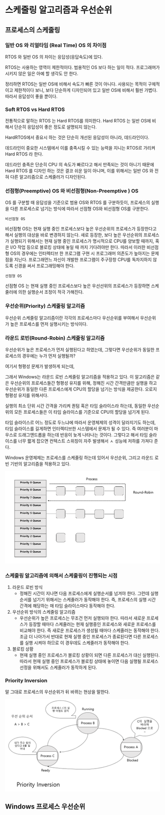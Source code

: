 # 스케줄링 알고리즘과 우선순위

## 프로세스의 스케줄링


### 일반 OS 와 리얼타임 (Real Time) OS 의 차이점

RTOS 와 일반 OS 의 차이는 응답성(응답속도)에 있다.


RTOS는 사용하는 영역이 제한적이다. 범용적인 OS 보다 하는 일이 적다.
프로그래머가 시키지 않은 일은 아예 할 생각도 안 한다.

정리하면 RTOS는 일반 OS에 비해서 속도가 빠른 것이 아니다.
사용되는 목적이 구체적이고 제한적이다 보니, 보다 단순하게 
디자인되어 있고 일반 OS에 비해서 훨씬 가볍다.
따라서 응답성이 좋을 뿐이다.

### Soft RTOS vs Hard RTOS

전통적으로 말하는 RTOS 는 Hard RTOS를 의미한다. 
Hard RTOS 는 일반 OS에 비해서 단순히 응답성이 좋은 정도로 설명되지 않는다.

HardRTOS에서 중요시 하는 것은 단순히 개선된 응답성이 아니라, 데드라인이다.

데드라인이 중요한 시스템에서 이를 충족시킬 수 있는 능력을 지니는 RTOS르 가리켜
Hard RTOS 라 한다.

데드라인 충족은 단순히 CPU 의 속도가 빠르다고 해서 만족되는 것이 아니기 때문에
Hard RTOS 를 디자인 하는 것은 결코 쉬운 일이 아니며, 이를 위해서는 일반 OS 와 전혀 다른
알고리즘으로 스케줄러가 디자인된다.


### 선점형(Preemptive) OS 와 비선점형(Non-Preemptive ) OS

OS 를 구분할 때 응답성을 기준으로 범용 OS와 RTOS 를 구분하듯이,
프로세스의 실행을 다른 프로세스로 넘기는 방식에 따라서 선점형 OS와 비선점형 OS를 구분한다.

`비선점형 OS` 

비선점형 OS는 현재 실행 중인 프로세스보다 높은 우선순위의 프로세스가 등장한다고 해서
실행의 대상을 바로 변경하지 않는다. 새로 등장한, 보다 높은 우선순위의 프로세스가
실행되기 위해서는 현재 실행 중인 프로세스가 명시적으로 CPU를 양보할 때까지,
혹은 I/O 작업 등으로 블로킹 상태에 놓일 때 까지 기다려야만 한다.
따라서 이러한 비선점형 OS의 경우에는 인터렉티브 한 프로그램 구현 시 프로그래머 의존도가 
높아지는 문제점을 지닌다. 프로그래먼느 자신이 개발한 프로그램이 주구장창 CPU를 독차지하지 않도록
신경을 써서 프로그래밍해야 한다. 


`선점형 OS`

선점형 OS 는 현재 실행 중인 프로세스보다 높은 우선선위의 프로세스가 등장하면 
스케줄러에 의한 실행순서 조정이 적극 가해진다.

### 우선순위(Priority) 스케줄링 알고리즘

우선순위 스케줄링 알고리즘이란 각각의 프로세스마다 우선순위를 부여해서 우선순위가 높은 프로세스를
먼저 실행시키는 방식이다.

### 라운드 로빈(Round-Robin) 스케줄링 알고리즘

우선순위가 높은 프로세스가 먼저 실행된다고 하였는데, 
그렇다면 우선순위가 동일한 프로세스의 경우에는 누가 먼저 실행될까?

여기서 형평성 문제가 발생하게 되는데,

그래서 Windows는 라운드 로빈 스케줄링 알고리즘을 적용하고 있다.
이 알고리즘은 같은 우선순위의 프로세스들간 형평성 유지를 위해, 정해진 
시간 간격만큼만 실행을 하고 우선순위가 동일한 다른 프로세스에게 CPU의 할당을
넘기는 방식을 제공한다. 오로지 형평성 유지를 위해서다.

실행의 최소 단위 시간 간격을 가리켜 퀀텀 혹은 타임 슬라이스라 하는데,
동일한 우선순위의 모든 프로세스들은 이 타임 슬라이스를 기준으로 CPU의 할당을 넘기게 된다.

타임 슬라이스르 어느 정도로 두느냐에 따라서 운영체제의 성격이 달라지기도 하는데,
타임 슬라이스를 길게하면 인터렉티브한  시스템에서 문제가 될 수 있다.
즉 여러분이 마우스로 드래그앤드롭을 하는데 반응이 늦게 나타나는 것이다.
그렇다고 해서 타임 슬라이스를 너무 짧게 잡으면 컨텍스트 스위칭이 자주 발생해서 ㅅ
성능에 저하를 가져다 준다. 

Windows 운영체제는 프로세스를 스케줄링 하는데 있어서 우선순위, 그리고 라운드 로빈 기반의
알고리즘을 적용하고 있다.


![img.png](img.png)


### 스케줄링 알고리즘에 의해서 스케줄링이 진행되는 시점

1. 라운드 로빈 방식
    - 정해진 시간이 지나면 다음 프로세스에게 실행순서를 넘겨야 한다. 그런데 실행순서를 넘기기 위해서는
   스케줄러가 동작해야 한다. 즉, 프로세스의 실행 시간 간격에 해당하는 매 타임 슬라이스마다 동작해야 한다.
2. 우선순위 방식의 스케줄링 알고리즘
   - 우선순위가 높은 프로세스는 무조건 먼저 실행되야 한다. 따라서 새로운 프로세스가 등장할 때마다 스케줄러는 
   현재 실행중인 프로세스와 새로운 프로세스를 비교해야 한다. 즉 새로운 프로세스가 생성될 때마다 
   스케줄러는 동작해야 한다. 조금 더 나아가서 반대로 현재 실행 중인 프로세스가 종료된다면 다른 프로세스를 실행 시켜야 하므로 이 경우데도 스케줄러가 동작해야 한다.
3. 블로킹 상황
    - 현재 실행 중인 프로세스가 블로킹 상황이 되면 다른 프로세스가 대신 실행된다.
    따라서 현재 실행  중인 프로세스가 블로킹 상태에 놓이면 다음 실행될 프로세스 선정을 위해서도 
   스케줄러가 동작하게 된다. 


### Priority Inversion

말 그대로 프로세스의 우선순위가 뒤 바뀌는 현상을 말한다.

![img_1.png](img_1.png)


## Windows 프로세스 우선순위






